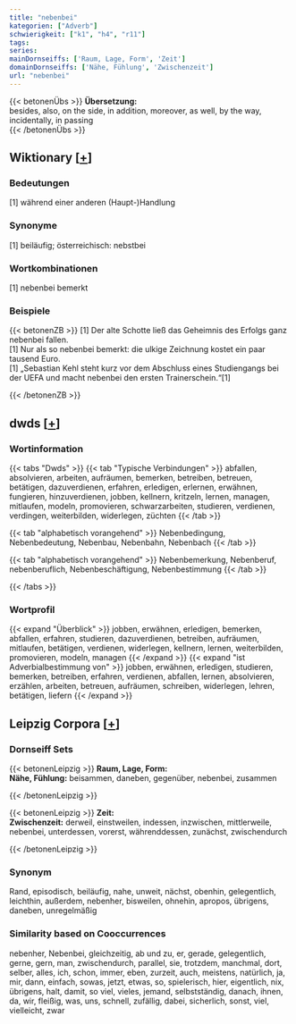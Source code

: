```yaml
---
title: "nebenbei"
kategorien: ["Adverb"]
schwierigkeit: ["k1", "h4", "r11"]
tags:
series:
mainDornseiffs: ['Raum, Lage, Form', 'Zeit']
domainDornseiffs: ['Nähe, Fühlung', 'Zwischenzeit']
url: "nebenbei"
---
```


{{< betonenÜbs >}}
**Übersetzung:**  
besides, also, on the side, in addition, moreover, as well, by the way, incidentally, in passing  
{{< /betonenÜbs >}}

## Wiktionary [[+](https://de.wiktionary.org/wiki/nebenbei)]

### Bedeutungen
[1] während einer anderen (Haupt-)Handlung  

### Synonyme
[1] beiläufig; österreichisch: nebstbei  

### Wortkombinationen
[1] nebenbei bemerkt  

### Beispiele
{{< betonenZB >}}
[1] Der alte Schotte ließ das Geheimnis des Erfolgs ganz nebenbei fallen.  
[1] Nur als so nebenbei bemerkt: die ulkige Zeichnung kostet ein paar tausend Euro.  
[1] „Sebastian Kehl steht kurz vor dem Abschluss eines Studiengangs bei der UEFA und macht nebenbei den ersten Trainerschein.“[1]  

{{< /betonenZB >}}


## dwds [[+](https://www.dwds.de/wb/nebenbei)]

### Wortinformation
{{< tabs "Dwds" >}}
{{< tab "Typische Verbindungen" >}}
abfallen, absolvieren, arbeiten, aufräumen, bemerken, betreiben, betreuen, betätigen, dazuverdienen, erfahren, erledigen, erlernen, erwähnen, fungieren, hinzuverdienen, jobben, kellnern, kritzeln, lernen, managen, mitlaufen, modeln, promovieren, schwarzarbeiten, studieren, verdienen, verdingen, weiterbilden, widerlegen, züchten
{{< /tab >}}

{{< tab "alphabetisch vorangehend" >}}
Nebenbedingung, Nebenbedeutung, Nebenbau, Nebenbahn, Nebenbach
{{< /tab >}}

{{< tab "alphabetisch vorangehend" >}}
Nebenbemerkung, Nebenberuf, nebenberuflich, Nebenbeschäftigung, Nebenbestimmung
{{< /tab >}}

{{< /tabs >}}

### Wortprofil
{{< expand "Überblick" >}} jobben, erwähnen, erledigen, bemerken, abfallen, erfahren, studieren, dazuverdienen, betreiben, aufräumen, mitlaufen, betätigen, verdienen, widerlegen, kellnern, lernen, weiterbilden, promovieren, modeln, managen {{< /expand >}}
{{< expand "ist Adverbialbestimmung von" >}} jobben, erwähnen, erledigen, studieren, bemerken, betreiben, erfahren, verdienen, abfallen, lernen, absolvieren, erzählen, arbeiten, betreuen, aufräumen, schreiben, widerlegen, lehren, betätigen, liefern {{< /expand >}}

## Leipzig Corpora [[+](https://corpora.uni-leipzig.de/en/res?word=nebenbei&corpusId=deu_newscrawl-public_2018)]

### Dornseiff Sets
{{< betonenLeipzig >}}
**Raum, Lage, Form:**  
**Nähe, Fühlung:** beisammen, daneben, gegenüber, nebenbei, zusammen  

{{< /betonenLeipzig >}}


{{< betonenLeipzig >}}
**Zeit:**  
**Zwischenzeit:** derweil, einstweilen, indessen, inzwischen, mittlerweile, nebenbei, unterdessen, vorerst, währenddessen, zunächst, zwischendurch  

{{< /betonenLeipzig >}}

### Synonym
Rand, episodisch, beiläufig, nahe, unweit, nächst, obenhin, gelegentlich, leichthin, außerdem, nebenher, bisweilen, ohnehin, apropos, übrigens, daneben, unregelmäßig


### Similarity based on Cooccurrences
nebenher, Nebenbei, gleichzeitig, ab und zu, er, gerade, gelegentlich, gerne, gern, man, zwischendurch, parallel, sie, trotzdem, manchmal, dort, selber, alles, ich, schon, immer, eben, zurzeit, auch, meistens, natürlich, ja, mir, dann, einfach, sowas, jetzt, etwas, so, spielerisch, hier, eigentlich, nix, übrigens, halt, damit, so viel, vieles, jemand, selbstständig, danach, ihnen, da, wir, fleißig, was, uns, schnell, zufällig, dabei, sicherlich, sonst, viel, vielleicht, zwar


